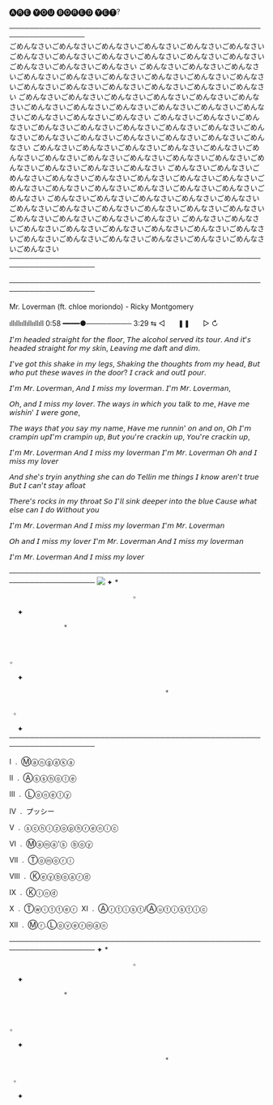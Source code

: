 🅐🅡🅔 🅨🅞🅤 ​​🅑🅞🅡🅔🅓 🅨🅔🅣?

─────────────────────────────────────────────────────────────────                   
                                           ごめんなさいごめんなさいごめんなさいごめんなさいごめんなさいごめんなさいごめんなさいごめんなさいごめんなさいごめんなさいごめんなさいごめんなさいごめんなさいごめんなさいごめんなさい
ごめんなさいごめんなさいごめんなさいごめんなさいごめんなさいごめんなさいごめんなさいごめんなさいごめんなさいごめんなさいごめんなさいごめんなさいごめんなさいごめんなさいごめんなさい
ごめんなさいごめんなさいごめんなさいごめんなさいごめんなさいごめんなさいごめんなさいごめんなさいごめんなさいごめんなさいごめんなさいごめんなさいごめんなさいごめんなさいごめんなさい
ごめんなさいごめんなさいごめんなさいごめんなさいごめんなさいごめんなさいごめんなさいごめんなさいごめんなさいごめんなさいごめんなさいごめんなさいごめんなさいごめんなさいごめんなさい
ごめんなさいごめんなさいごめんなさいごめんなさいごめんなさいごめんなさいごめんなさいごめんなさいごめんなさいごめんなさいごめんなさいごめんなさいごめんなさいごめんなさいごめんなさい
ごめんなさいごめんなさいごめんなさいごめんなさいごめんなさいごめんなさいごめんなさいごめんなさいごめんなさいごめんなさいごめんなさいごめんなさいごめんなさいごめんなさいごめんなさい
ごめんなさいごめんなさいごめんなさいごめんなさいごめんなさいごめんなさいごめんなさいごめんなさいごめんなさいごめんなさいごめんなさいごめんなさいごめんなさいごめんなさいごめんなさい
ごめんなさいごめんなさいごめんなさいごめんなさいごめんなさいごめんなさいごめんなさいごめんなさいごめんなさいごめんなさいごめんなさいごめんなさいごめんなさいごめんなさいごめんなさい
───────────────────────────────────────────────────────────────────

─────────────────────────────────────────────────────────────────── 

Mr. Loverman (ft. chloe moriondo) - Ricky Montgomery

ıllıllııllıllııllıll
0:58 ━━━━●─────────  3:29
⇆       ◁ㅤㅤ❚❚ㅤㅤ▷       ↻


 𝘐'𝘮 𝘩𝘦𝘢𝘥𝘦𝘥 𝘴𝘵𝘳𝘢𝘪𝘨𝘩𝘵 𝘧𝘰𝘳 𝘵𝘩𝘦 𝘧𝘭𝘰𝘰𝘳, 
 𝘛𝘩𝘦 𝘢𝘭𝘤𝘰𝘩𝘰𝘭 𝘴𝘦𝘳𝘷𝘦𝘥 𝘪𝘵𝘴 𝘵𝘰𝘶𝘳. 
 𝘈𝘯𝘥 𝘪𝘵'𝘴 𝘩𝘦𝘢𝘥𝘦𝘥 𝘴𝘵𝘳𝘢𝘪𝘨𝘩𝘵 𝘧𝘰𝘳 𝘮𝘺 𝘴𝘬𝘪n, 
 𝘓𝘦𝘢𝘷𝘪𝘯𝘨 𝘮𝘦 𝘥𝘢𝘧𝘵 𝘢𝘯𝘥 𝘥𝘪𝘮. 
 
 𝘐'𝘷𝘦 𝘨𝘰𝘵 𝘵𝘩𝘪𝘴 𝘴𝘩𝘢𝘬𝘦 𝘪𝘯 𝘮𝘺 𝘭𝘦𝘨𝘴, 
 𝘚𝘩𝘢𝘬𝘪𝘯𝘨 𝘵𝘩𝘦 𝘵𝘩𝘰𝘶𝘨𝘩𝘵𝘴 𝘧𝘳𝘰𝘮 𝘮𝘺 𝘩𝘦𝘢𝘥, 
 𝘉𝘶𝘵 𝘸𝘩𝘰 𝘱𝘶𝘵 𝘵𝘩𝘦𝘴𝘦 𝘸𝘢𝘷𝘦𝘴 𝘪𝘯 𝘵𝘩𝘦 𝘥𝘰𝘰𝘳? 
 𝘐 𝘤𝘳𝘢𝘤𝘬 𝘢𝘯𝘥 𝘰𝘶𝘵𝘐 𝘱𝘰𝘶𝘳. 
 
 𝘐'𝘮 𝘔𝘳. 𝘓𝘰𝘷𝘦𝘳𝘮𝘢𝘯, 
 𝘈𝘯𝘥 𝘐 𝘮𝘪𝘴𝘴 𝘮𝘺 𝘭𝘰𝘷𝘦𝘳𝘮𝘢𝘯. 
 𝘐'𝘮 𝘔𝘳. 𝘓𝘰𝘷𝘦𝘳𝘮𝘢𝘯, 
 
 𝘖𝘩, 𝘢𝘯𝘥 𝘐 𝘮𝘪𝘴𝘴 𝘮𝘺 𝘭𝘰𝘷𝘦𝘳. 
 𝘛𝘩𝘦 𝘸𝘢𝘺𝘴 𝘪𝘯 𝘸𝘩𝘪𝘤𝘩 𝘺𝘰𝘶 𝘵𝘢𝘭𝘬 𝘵𝘰 𝘮𝘦, 
 𝘏𝘢𝘷𝘦 𝘮𝘦 𝘸𝘪𝘴𝘩𝘪𝘯' 𝘐 𝘸𝘦𝘳𝘦 𝘨𝘰𝘯𝘦, 

 𝘛𝘩𝘦 𝘸𝘢𝘺𝘴 𝘵𝘩𝘢𝘵 𝘺𝘰𝘶 𝘴𝘢𝘺 𝘮𝘺 𝘯𝘢𝘮𝘦, 
 𝘏𝘢𝘷𝘦 𝘮𝘦 𝘳𝘶𝘯𝘯𝘪𝘯' 𝘰𝘯 𝘢𝘯𝘥 𝘰𝘯, 
 𝘖𝘩 𝘐'𝘮 𝘤𝘳𝘢𝘮𝘱𝘪𝘯 𝘶𝘱𝘐'𝘮 𝘤𝘳𝘢𝘮𝘱𝘪𝘯 𝘶𝘱, 
 𝘉𝘶𝘵 𝘺𝘰𝘶'𝘳𝘦 𝘤𝘳𝘢𝘤𝘬𝘪𝘯 𝘶𝘱, 
 𝘠𝘰𝘶'𝘳𝘦 𝘤𝘳𝘢𝘤𝘬𝘪𝘯 𝘶𝘱, 
 
 𝘐'𝘮 𝘔𝘳. 𝘓𝘰𝘷𝘦𝘳𝘮𝘢𝘯 
 𝘈𝘯𝘥 𝘐 𝘮𝘪𝘴𝘴 𝘮𝘺 𝘭𝘰𝘷𝘦𝘳𝘮𝘢𝘯 
 𝘐'𝘮 𝘔𝘳. 𝘓𝘰𝘷𝘦𝘳𝘮𝘢𝘯 
 𝘖𝘩 𝘢𝘯𝘥 𝘐 𝘮𝘪𝘴𝘴 𝘮𝘺 𝘭𝘰𝘷𝘦𝘳 
 
𝘈𝘯𝘥 𝘴𝘩𝘦'𝘴 𝘵𝘳𝘺𝘪𝘯 𝘢𝘯𝘺𝘵𝘩𝘪𝘯𝘨 𝘴𝘩𝘦 𝘤𝘢𝘯 𝘥𝘰 
𝘛𝘦𝘭𝘭𝘪𝘯 𝘮𝘦 𝘵𝘩𝘪𝘯𝘨𝘴 
𝘐 𝘬𝘯𝘰𝘸 𝘢𝘳𝘦𝘯'𝘵 𝘵𝘳𝘶𝘦 
𝘉𝘶𝘵 𝘐 𝘤𝘢𝘯'𝘵 𝘴𝘵𝘢𝘺 𝘢𝘧𝘭𝘰𝘢𝘵 

𝘛𝘩𝘦𝘳𝘦'𝘴 𝘳𝘰𝘤𝘬𝘴 𝘪𝘯 𝘮𝘺 𝘵𝘩𝘳𝘰𝘢𝘵 
𝘚𝘰 𝘐'𝘭𝘭 𝘴𝘪𝘯𝘬 𝘥𝘦𝘦𝘱𝘦𝘳 𝘪𝘯𝘵𝘰 𝘵𝘩𝘦 𝘣𝘭𝘶𝘦 
𝘊𝘢𝘶𝘴𝘦 𝘸𝘩𝘢𝘵 𝘦𝘭𝘴𝘦 𝘤𝘢𝘯 𝘐 𝘥𝘰 
𝘞𝘪𝘵𝘩𝘰𝘶𝘵 𝘺𝘰𝘶 

𝘐'𝘮 𝘔𝘳. 𝘓𝘰𝘷𝘦𝘳𝘮𝘢𝘯 
𝘈𝘯𝘥 𝘐 𝘮𝘪𝘴𝘴 𝘮𝘺 𝘭𝘰𝘷𝘦𝘳𝘮𝘢𝘯 
𝘐'𝘮 𝘔𝘳. 𝘓𝘰𝘷𝘦𝘳𝘮𝘢𝘯 

𝘖𝘩 𝘢𝘯𝘥 𝘐 𝘮𝘪𝘴𝘴 𝘮𝘺 𝘭𝘰𝘷𝘦𝘳 
𝘐'𝘮 𝘔𝘳. 𝘓𝘰𝘷𝘦𝘳𝘮𝘢𝘯 
𝘈𝘯𝘥 𝘐 𝘮𝘪𝘴𝘴 𝘮𝘺 𝘭𝘰𝘷𝘦𝘳𝘮𝘢𝘯 

𝘐'𝘮 𝘔𝘳. 𝘓𝘰𝘷𝘦𝘳𝘮𝘢𝘯 
𝘈𝘯𝘥 𝘐 𝘮𝘪𝘴𝘴 𝘮𝘺 𝘭𝘰𝘷𝘦𝘳 
 
───────────────────────────────────────────────────────────────────
<img src="https://static.wikia.nocookie.net/shipping/images/a/a5/AsaDen.png/revision/latest?cb=20230425011644" />
✦                                                                                                                   *   



                                      ✧ ﻿


﻿ ﻿                                                                          ﻿ ﻿ ✦



          


                   *


    
                                                                                                                ✧

﻿ ﻿ ﻿ ﻿                                                            ✦ ﻿





         

     
                                               *                                 

   
     ✧

﻿﻿ ﻿ ﻿ ﻿
                                                                                                         ✦          
───────────────────────────────────────────────────────────────────
                                                                                                  
Ⅰ ​ . ​ Ⓜⓐⓝⓖⓐ́ⓚⓐ 

Ⅱ ​ . ​ Ⓐⓢⓢⓗⓞⓛⓔ 

Ⅲ ​ . ​ Ⓛⓞⓝⓔⓛⓨ 

Ⅳ ​ . ​ プッシー 

Ⅴ ​ . ​ ⓢⓒⓗⓘⓩⓞⓟⓗⓡⓔⓝⓘⓒ 

Ⅵ ​ . ​ Ⓜⓐⓜⓐ'ⓢ ​ ⓑⓞⓨ ​

Ⅶ ​ . ​ Ⓣⓞⓜⓞⓡⓘ 

Ⅷ ​ . ​ Ⓚⓔⓨⓑⓞⓐⓡⓓ

Ⅸ ​ . ​ Ⓚⓘⓝⓓ 

Ⅹ ​ . ​ Ⓣⓦⓘⓣⓣⓔⓡ 
​ 
Ⅺ ​ . ​ Ⓐⓡⓣⓘⓢⓣ/Ⓐⓤⓣⓘⓢⓣⓘⓒ  

Ⅻ ​ . ​ Ⓜⓡ.Ⓛⓞⓥⓔⓡⓜⓐⓝ 


───────────────────────────────────────────────────────────────────
✦                                                                                                                   *   



                                      ✧ ﻿


﻿ ﻿                                                                          ﻿ ﻿ ✦



          


                   *


    
                                                                                                                ✧

﻿ ﻿ ﻿ ﻿                                                            ✦ ﻿





         

     
                                               *                                 

   
     ✧

﻿﻿ ﻿ ﻿ ﻿
                                                                                                         ✦          

